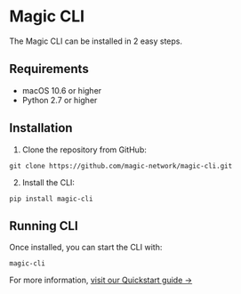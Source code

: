 # Magic CLI
The Magic CLI can be installed in 2 easy steps.

## Requirements
- macOS 10.6 or higher
- Python 2.7 or higher

## Installation
1. Clone the repository from GitHub:
```
git clone https://github.com/magic-network/magic-cli.git
```
2. Install the CLI:
```
pip install magic-cli
````

## Running CLI
Once installed, you can start the CLI with:
```
magic-cli
```

For more information, [visit our Quickstart guide →](https://magic-network.github.io/magic-cli/quick-start/installing-cli.html)
